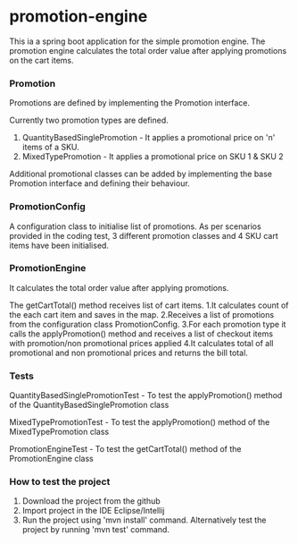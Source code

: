 # promotion-engine

This ia a spring boot application for the simple promotion engine. The promotion engine calculates the total order value after applying promotions on the cart items.

### Promotion

Promotions are defined by implementing the Promotion interface. 

Currently two promotion types are defined. 
1. QuantityBasedSinglePromotion - It applies a promotional price on 'n' items of a SKU. 
2. MixedTypePromotion - It applies a promotional price on SKU 1 & SKU 2

Additional promotional classes can be added by implementing the base Promotion interface and defining their behaviour.

### PromotionConfig

A configuration class to initialise list of promotions. 
As per scenarios provided in the coding test, 3 different promotion classes and 4 SKU cart items have been initialised. 

### PromotionEngine

It calculates the total order value after applying promotions.

The getCartTotal() method receives list of cart items.
1.It calculates count of the each cart item and saves in the map.
2.Receives a list of promotions from the configuration class PromotionConfig.
3.For each promotion type it calls the applyPromotion() method and receives a list of checkout items with promotion/non promotional prices applied 
4.It calculates total of all promotional and non promotional prices and returns the bill total.

### Tests

QuantityBasedSinglePromotionTest - To test the applyPromotion() method of the QuantityBasedSinglePromotion class

MixedTypePromotionTest - To test the applyPromotion() method of the MixedTypePromotion class

PromotionEngineTest - To test the getCartTotal() method of the PromotionEngine class

### How to test the project
1. Download the project from the github
2. Import project in the IDE Eclipse/Intellij
3. Run the project using 'mvn install' command. Alternatively test the project by running 'mvn test' command.


